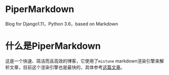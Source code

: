 # PiperMarkdown
Blog for Django1.11，Python 3.6，based on Markdown

# 什么是PiperMarkdown

这是一个快速、简洁而且高效的博客，它使用了`mistune` markdown渲染引擎来解析文章，目前这个渲染引擎也是最快的，具体参考[这篇文章](http://lepture.com/en/2014/markdown-parsers-in-python)。

